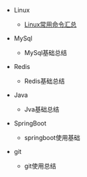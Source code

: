 * Linux
  * [Linux常用命令汇总](https://github.com/lveh/lveh_notes/blob/master/doc/Linux/%E5%B8%B8%E7%94%A8%E5%91%BD%E4%BB%A4%E6%B1%87%E6%80%BB.md)
* MySql
  * MySql基础总结

* Redis
  * Redis基础总结
* Java
  * Jva基础总结
* SpringBoot
  * springboot使用基础
* git
  * git使用总结

